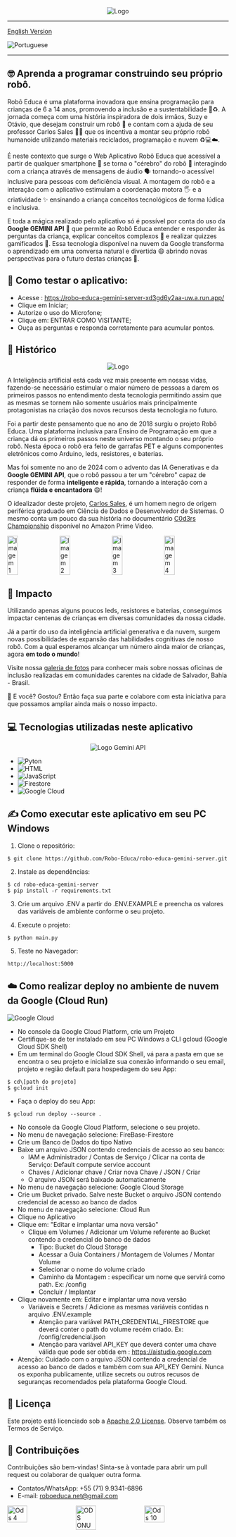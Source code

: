 <div align="center">
<img src="static/images/logo.png" alt="Logo">
</div>

<hr>

[English Version](/README.md)

![Portuguese](https://img.shields.io/badge/Language-English-blue)
<hr>


## 🤓 Aprenda a programar construindo seu próprio robô.

Robô Educa  é uma plataforma inovadora que ensina programação para crianças de 6 a 14 anos, promovendo a inclusão e a sustentabilidade 🤝♻️. A jornada começa com uma história inspiradora de dois irmãos, Suzy e Otávio, que desejam construir um robô 🤖 e contam com a ajuda de seu professor Carlos Sales 👨‍🏫 que os incentiva a montar seu próprio robô humanoide utilizando materiais reciclados, programação e nuvem ♻️💻☁️.

É neste contexto que surge o Web Aplicativo Robô Educa que acessível a partir de qualquer smartphone 📱 se torna o "cérebro" do robô 🧠 interagindo com a criança através de  mensagens de áudio 🗣️ tornando-o acessível inclusive para pessoas com deficiência visual. A montagem do robô e a interação com o aplicativo estimulam a coordenação motora 🖐️ e a criatividade ✨ ensinando a criança conceitos tecnológicos de forma lúdica e inclusiva.

E toda a mágica realizado pelo aplicativo só é possível por conta do uso da **Google GEMINI API** 🤖 que permite ao Robô Educa entender e responder às perguntas da criança, explicar conceitos complexos 🤯 e realizar quizzes gamificados 🎉. Essa tecnologia disponível na nuvem da Google transforma o aprendizado em uma conversa natural e divertida 😄 abrindo novas perspectivas para o futuro destas crianças 🚀.

## 🤖 Como testar o aplicativo:
* Acesse : https://robo-educa-gemini-server-xd3gd6y2aa-uw.a.run.app/
* Clique em Iniciar;
* Autorize o uso do Microfone;
* Clique em: ENTRAR COMO VISITANTE;
* Ouça as perguntas e responda corretamente para acumular pontos.

## 📆 Histórico

<div align="center">
<img src="static/images/robopet.jpg" alt="Logo">
</div>

A Inteligência artificial está cada vez mais presente em nossas vidas, fazendo-se necessário estimular o maior número de pessoas a darem os primeiros passos no entendimento desta tecnologia permitindo assim que as mesmas se tornem não somente usuários mais principalmente protagonistas na criação dos novos recursos desta tecnologia no futuro.

Foi a partir deste pensamento que no ano de 2018 surgiu o projeto Robô Educa. Uma plataforma inclusiva para Ensino de Programação em que a criança dá os primeiros passos neste universo montando o seu próprio robô. Nesta época o robô era feito de garrafas PET e alguns componentes eletrônicos como Arduino, leds, resistores, e baterias.

Mas foi somente no ano de 2024 com o advento das IA Generativas e da **Google GEMINI API**, que o robô passou a ter um "cérebro" capaz de responder de forma **inteligente e rápida**, tornando a interação com a criança **flúida e encantadora** 😄!

O idealizador deste projeto, [Carlos Sales](https://drive.google.com/file/d/1KPPJQhNn_YsWYK6qllP6muns6WlSRyM1/view?usp=sharing), é um homem negro de origem periférica graduado em Ciência de Dados e Desenvolvedor de Sistemas. O mesmo conta um pouco da sua história no documentário [C0d3rs Championship](https://www.primevideo.com/detail/0GS98CG03BVM7C224YK7KIWXOJ) disponível no Amazon Prime Video. 

<div style="display: flex;">
<img src="static/images/image1.jpg" alt="Imagem 1" style="width: 22%; margin-right: 8px;">
<img src="static/images/image2.jpg" alt="Imagem 2" style="width: 22%; margin-right: 8px;">
<img src="static/images/image3.jpg" alt="Imagem 3" style="width: 22%; margin-right: 8px;">
<img src="static/images/image4.jpg" alt="Imagem 4" style="width: 22%;">
</div>

## 💪 Impacto

Utilizando apenas alguns poucos leds, resistores e baterias, conseguimos impactar centenas de crianças em diversas comunidades da nossa cidade. 

Já a partir do uso da inteligência artificial generativa e da nuvem, surgem novas possibilidades de expansão das habilidades cognitivas de nosso robô. Com a qual esperamos  alcançar um número ainda maior de crianças, agora **em todo o mundo**!

Visite nossa [galeria de fotos](https://photos.app.goo.gl/yJiewdTTsNFtmF846) para conhecer mais sobre nossas oficinas de inclusão realizadas em comunidades carentes na cidade de Salvador, Bahia - Brasil.

💪 E você? Gostou? Então faça sua parte e colabore com esta iniciativa para que possamos ampliar ainda mais o nosso impacto.

## 💻 Tecnologias utilizadas neste aplicativo

<div align="center">
<img src="static/images/gemini.png" alt="Logo Gemini API">
</div>

- ![Pyton](https://img.shields.io/badge/python-v3-green)
- ![HTML](https://img.shields.io/badge/HTML-5-orange)
- ![JavaScript](https://img.shields.io/badge/JavaScript-ES6-yellow)
- ![Firestore](https://img.shields.io/badge/Firebase-Firestore-orange?style=for-the-badge&logo=firebase)
- ![Google Cloud](https://img.shields.io/badge/Google_Cloud-gray?style=for-the-badge&logo=google-cloud)

## ✍️ Como executar este aplicativo em seu PC Windows

1. Clone o repositório:
```
$ git clone https://github.com/Robo-Educa/robo-educa-gemini-server.git 
```
2. Instale as dependências:
```
$ cd robo-educa-gemini-server
$ pip install -r requirements.txt
```
3. Crie um arquivo .ENV a partir do .ENV.EXAMPLE e preencha os valores das variáveis de ambiente conforme o seu projeto.

4. Execute o projeto:
```
$ python main.py
```
5. Teste no Navegador:
```
http://localhost:5000
```
## ☁️ Como realizar deploy no ambiente de nuvem da Google (Cloud Run)
![Google Cloud](https://img.shields.io/badge/Google_Cloud-gray?style=for-the-badge&logo=google-cloud)
* No console da Google Cloud Platform, crie um Projeto 
* Certifique-se de ter instalado em seu PC Windows a CLI gcloud (Google Cloud SDK Shell)
* Em um terminal do Google Cloud SDK Shell, vá para a pasta em que se encontra o seu projeto e inicialize sua conexão informando o seu email, projeto e região default para hospedagem do seu App:
```
$ cd\[path do projeto]
$ gcloud init
```
* Faça o deploy do seu App:
```
$ gcloud run deploy --source .
```
* No console da Google Cloud Platform, selecione o seu projeto.
* No menu de navegação selecione: FireBase-Firestore 
* Crie um Banco de Dados do tipo Nativo
* Baixe um arquivo JSON contendo credenciais de acesso ao seu banco:
    * IAM e Administrador / Contas de Serviço / Clicar na conta de Serviço: Default compute service account
    * Chaves / Adicionar chave / Criar nova Chave / JSON / Criar
    * O arquivo JSON será baixado automaticamente
* No menu de navegação selecione: Google Cloud Storage
* Crie um Bucket privado. Salve neste Bucket o arquivo JSON contendo credencial de acesso ao banco de dados
* No menu de navegação selecione: Cloud Run 
* Clique no Aplicativo 
* Clique em: "Editar e implantar uma nova versão"
    * Clique em Volumes / Adicionar um Volume referente ao Bucket contendo a credencial do banco de dados
        * Tipo: Bucket do Cloud Storage
        * Acessar a Guia Containers / Montagem de Volumes / Montar Volume
        * Selecionar o nome do volume criado 
        * Caminho da Montagem : especificar um nome que servirá como path. Ex: /config
        * Concluir / Implantar
* Clique novamente em: Editar e implantar uma nova versão    
    * Variáveis e Secrets / Adicione as mesmas variáveis contidas n arquivo .ENV.example
        * Atenção para variável PATH_CREDENTIAL_FIRESTORE que deverá conter o path do volume recém criado. Ex: /config/credencial.json
        * Atenção para variável API_KEY que deverá conter uma chave válida que pode ser obtida em : https://aistudio.google.com
* Atenção: Cuidado com o arquivo JSON contendo a credencial de acesso ao banco de dados e também com sua API_KEY Gemini. Nunca os exponha publicamente, utilize secrets ou outros recusos de seguranças recomendados pela plataforma Google Cloud.

## 📄 Licença

Este projeto está licenciado sob a [Apache 2.0 License](LICENSE). Observe também os Termos de Serviço.

## 🤝 Contribuições

Contribuições são bem-vindas! Sinta-se à vontade para abrir um pull request ou colaborar de qualquer outra forma.

* Contatos/WhatsApp: +55 (71) 9.9341-6896 
* E-mail: roboeduca.net@gmail.com

<div style="display: flex;">
<img src="static/images/ods1.jpg" alt="Ods 4" style="width: 30%; margin-right: 5px;">
<img src="static/images/ods2.jpg" alt="ODS ONU" style="width: 30%; margin-right: 5px;">
<img src="static/images/ods3.jpg" alt="Ods 10" style="width: 30%;">
</div>